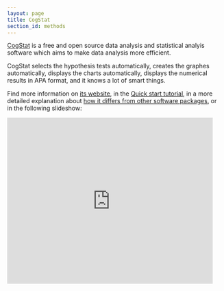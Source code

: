 ```yaml
---
layout: page
title: CogStat
section_id: methods
---
```


[CogStat](http://www.cogstat.org) is a free and open source data analysis and statistical analyis software which aims to make data analysis more efficient.

CogStat selects the hypothesis tests automatically, creates the graphes automatically, displays the charts automatically, displays the numerical results in APA format, and it knows a lot of smart things.

Find more information on [its website](http://www.cogstat.org), in the [Quick start tutorial](https://github.com/cogstat/cogstat/wiki/Quick-Start-Tutorial), in a more detailed explanation about [how it differs from other software packages](https://github.com/cogstat/cogstat/wiki/How-is-CogStat-different%3F), or in the following slideshow:

<iframe src="https://docs.google.com/presentation/d/e/2PACX-1vS6BYQ1XKLJGju28z9JPq3nJWMPDRG0qeQI7OWwDhtMcIwithXq4YQ_b5NrkyOnaAWUSGwj9N32DPnV/embed?start=false&loop=false&delayms=3000" frameborder="0" width="480" height="389" allowfullscreen="true" mozallowfullscreen="true" webkitallowfullscreen="true"></iframe>




